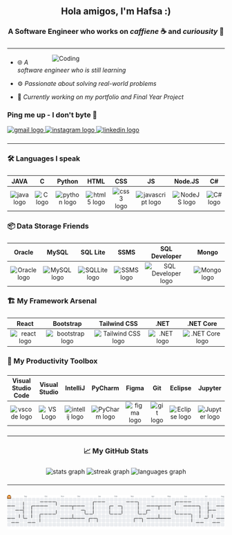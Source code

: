 <h2 align="center">Hola amigos, I'm Hafsa :)</h2>

###

<h3 align="center">A Software Engineer who works on <em>caffiene</em> ☕ and <em>curiousity</em> 🧐</h3>

###

<hr>

<img align="right" alt="Coding" width="400" src="https://media.giphy.com/media/v1.Y2lkPTc5MGI3NjExajJ3bG5odDFlNXoxZHN3YTM0MnA3bXlmcnRyc3l1aGlqZXkycXNndyZlcD12MV9naWZzX3NlYXJjaCZjdD1n/L1R1tvI9svkIWwpVYr/giphy.gif">

###
 
- 🌐 <i>A software engineer who is still learning </i>

- ⚙️ <i>Passionate about solving real-world problems</i>

- 🧠 <i>Currently working on my portfolio and Final Year Project </i>

###

<h3 align="left">Ping me up - I don't byte 📡</h3>

<div align="left">
  <a href="mailto:hafsalman0521@gmail.com"> <img src="https://img.shields.io/static/v1?message=Gmail&logo=gmail&label=&color=D14836&logoColor=white&labelColor=&style=for-the-badge" height="35" alt="gmail logo"/>
  </a>
  <a href="https://www.instagram.com/h.afsa.tml/" target="_blank">
    <img src="https://img.shields.io/static/v1?message=Instagram&logo=instagram&label=&color=E4405F&logoColor=white&labelColor=&style=for-the-badge" height="35" alt="instagram logo"/>
  </a>
  <a href="https://www.linkedin.com/in/hafsa-salman04/" target="_blank">
    <img src="https://img.shields.io/static/v1?message=LinkedIn&logo=linkedin&label=&color=0077B5&logoColor=white&labelColor=&style=for-the-badge" height="35" alt="linkedin logo"/>
  </a>
</div>

###

<hr>

###

<h3 align="left">🛠️ Languages I speak</h3>

###

| JAVA | C | Python | HTML | CSS | JS | Node.JS | C# |
|:----------:|:----------:|:----------:|:----------:|:----------:|:----------:|:----------:|:----------:|
| <img src="https://cdn.jsdelivr.net/gh/devicons/devicon/icons/java/java-original.svg" width="55" height="30" alt="java logo"  /> | <img src="https://cdn.jsdelivr.net/gh/devicons/devicon@latest/icons/c/c-original.svg" width="55" height="30" alt="C logo" /> | <img src="https://cdn.jsdelivr.net/gh/devicons/devicon/icons/python/python-original.svg" width="55" height="30" alt="python logo"  /> | <img src="https://cdn.jsdelivr.net/gh/devicons/devicon/icons/html5/html5-original.svg" width="55" height="30" alt="html5 logo"  /> | <img src="https://cdn.jsdelivr.net/gh/devicons/devicon/icons/css3/css3-original.svg" width="55" height="30" alt="css3 logo"  /> | <img src="https://cdn.jsdelivr.net/gh/devicons/devicon/icons/javascript/javascript-original.svg" width="55" height="30" alt="javascript logo"  /> | <img src="https://cdn.jsdelivr.net/gh/devicons/devicon@latest/icons/nodejs/nodejs-original.svg" width="55" height="30" alt="NodeJS logo"/> | <img src="https://cdn.jsdelivr.net/gh/devicons/devicon@latest/icons/csharp/csharp-original.svg" width="55" height="30" alt="C# logo" /> |

###

<h3 align="left">📦 Data Storage Friends</h3>

###

| Oracle | MySQL | SQL Lite | SSMS | SQL Developer | Mongo |
|:----------:|:----------:|:----------:|:----------:|:----------:|:----------:|
| <img src="https://cdn.jsdelivr.net/gh/devicons/devicon@latest/icons/oracle/oracle-original.svg" height="30" alt="Oracle logo"/> |<img src="https://cdn.jsdelivr.net/gh/devicons/devicon@latest/icons/mysql/mysql-original-wordmark.svg" height="30" alt="MySQL logo" /> |  <img src="https://cdn.jsdelivr.net/gh/devicons/devicon@latest/icons/sqlite/sqlite-original.svg" height="30" alt="SQLLite logo"/>| <img src="https://cdn.jsdelivr.net/gh/devicons/devicon@latest/icons/microsoftsqlserver/microsoftsqlserver-original.svg" height="30" alt="SSMS logo"/> | <img src="https://cdn.jsdelivr.net/gh/devicons/devicon@latest/icons/sqldeveloper/sqldeveloper-original.svg" width="55" height="30" alt="SQL Developer logo" /> | <img src="https://cdn.jsdelivr.net/gh/devicons/devicon@latest/icons/mongodb/mongodb-original.svg" width="55" height="30" alt="Mongo logo" /> |

###

<h3 align="left">🏗️ My Framework Arsenal</h3>

###

| React | Bootstrap | Tailwind CSS | .NET | .NET Core |
|:----------:|:----------:|:----------:|:----------:|:----------:|
| <img src="https://cdn.jsdelivr.net/gh/devicons/devicon/icons/react/react-original.svg" width="55" height="30" alt="react logo"  /> | <img src="https://cdn.jsdelivr.net/gh/devicons/devicon/icons/bootstrap/bootstrap-original.svg" width="55" height="30" alt="bootstrap logo"  /> | <img src="https://cdn.jsdelivr.net/gh/devicons/devicon@latest/icons/tailwindcss/tailwindcss-original.svg" width="55" height="30" alt="Tailwind CSS logo" /> | <img src="https://cdn.jsdelivr.net/gh/devicons/devicon@latest/icons/dot-net/dot-net-original.svg" width="55" height="30" alt=".NET logo"/> | <img src="https://cdn.jsdelivr.net/gh/devicons/devicon@latest/icons/dotnetcore/dotnetcore-original.svg" width="55" height="30" alt=".NET Core logo"/> |

###

<h3 align="left">🧠 My Productivity Toolbox</h3>

###

| Visual Studio Code | Visual Studio | IntelliJ | PyCharm | Figma | Git | Eclipse | Jupyter |
|:----------:|:----------:|:----------:|:----------:|:----------:|:----------:|:----------:|:----------:|
| <img src="https://cdn.jsdelivr.net/gh/devicons/devicon/icons/vscode/vscode-original.svg" height="30" alt="vscode logo" /> | <img src="https://cdn.jsdelivr.net/gh/devicons/devicon@latest/icons/visualstudio/visualstudio-original.svg" height="30" alt="VS Logo" /> | <img src="https://cdn.jsdelivr.net/gh/devicons/devicon/icons/intellij/intellij-original.svg" height="30" alt="intellij logo"/> | <img src="https://cdn.jsdelivr.net/gh/devicons/devicon@latest/icons/pycharm/pycharm-original.svg" height="30" alt="PyCharm logo"/> | <img src="https://cdn.jsdelivr.net/gh/devicons/devicon/icons/figma/figma-original.svg" width="55" height="30" alt="figma logo"  /> |  <img src="https://cdn.jsdelivr.net/gh/devicons/devicon/icons/git/git-original.svg" width="55" height="30" alt="git logo"  /> | <img src="https://cdn.jsdelivr.net/gh/devicons/devicon@latest/icons/eclipse/eclipse-original.svg" width="55" height="30" alt="Eclipse logo"/> | <img src="https://cdn.jsdelivr.net/gh/devicons/devicon@latest/icons/jupyter/jupyter-original-wordmark.svg" width="55" height="30" alt="Jupyter logo"/> |

###

<hr>

###

<h3 align="center">📈 My GitHub Stats</h3>

###

<div align="center">
  <img src="https://github-readme-stats.vercel.app/api?username=hafsalman&hide_title=false&hide_rank=false&show_icons=true&include_all_commits=true&count_private=true&disable_animations=false&theme=dracula&locale=en&hide_border=false" height="150" alt="stats graph"  />
  <img src="https://streak-stats.demolab.com?user=hafsalman&locale=en&mode=daily&theme=dracula&hide_border=false&border_radius=5" height="150" alt="streak graph"  />
  <img src="https://github-readme-stats.vercel.app/api/top-langs?username=hafsalman&locale=en&hide_title=false&layout=compact&card_width=320&langs_count=5&theme=dracula&hide_border=false" height="150" alt="languages graph"  />
</div>

###

<hr>

###

<picture>
  <source media="(prefers-color-scheme: dark)" srcset="https://raw.githubusercontent.com/hafsalman/hafsalman/output/pacman-contribution-graph-dark.svg">
  <img alt="pacman contribution graph" src="https://raw.githubusercontent.com/hafsalman/hafsalman/output/pacman-contribution-graph.svg">
</picture>
